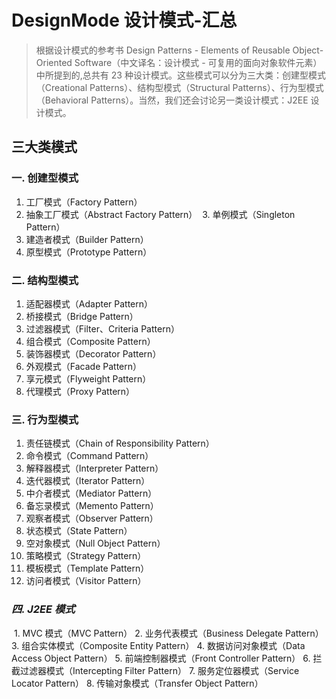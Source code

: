 # DesignMode 设计模式-汇总

> 根据设计模式的参考书 Design Patterns - Elements of Reusable Object-Oriented Software（中文译名：设计模式 - 可复用的面向对象软件元素） 中所提到的,总共有 23 种设计模式。这些模式可以分为三大类：创建型模式（Creational Patterns）、结构型模式（Structural Patterns）、行为型模式（Behavioral Patterns）。当然，我们还会讨论另一类设计模式：J2EE 设计模式。

## 三大类模式
### 一. 创建型模式
  1. 工厂模式（Factory Pattern）
  2. 抽象工厂模式（Abstract Factory Pattern）
  3. 单例模式（Singleton Pattern）   
  4. 建造者模式（Builder Pattern）
  5. 原型模式（Prototype Pattern）
### 二. 结构型模式
  1. 适配器模式（Adapter Pattern）
  2. 桥接模式（Bridge Pattern）
  3. 过滤器模式（Filter、Criteria Pattern）
  4. 组合模式（Composite Pattern）
  5. 装饰器模式（Decorator Pattern）
  6. 外观模式（Facade Pattern）
  7. 享元模式（Flyweight Pattern）
  8. 代理模式（Proxy Pattern）
### 三. 行为型模式
  1. 责任链模式（Chain of Responsibility Pattern）
  2. 命令模式（Command Pattern）
  3. 解释器模式（Interpreter Pattern）
  4. 迭代器模式（Iterator Pattern）
  5. 中介者模式（Mediator Pattern）
  6. 备忘录模式（Memento Pattern）
  7. 观察者模式（Observer Pattern）
  8. 状态模式（State Pattern）
  9. 空对象模式（Null Object Pattern）
  10. 策略模式（Strategy Pattern）
  11. 模板模式（Template Pattern）
  12. 访问者模式（Visitor Pattern）
### *四. J2EE 模式*
  1. MVC 模式（MVC Pattern）
  2. 业务代表模式（Business Delegate Pattern）
  3. 组合实体模式（Composite Entity Pattern）
  4. 数据访问对象模式（Data Access Object Pattern）
  5. 前端控制器模式（Front Controller Pattern）
  6. 拦截过滤器模式（Intercepting Filter Pattern）
  7. 服务定位器模式（Service Locator Pattern）
  8. 传输对象模式（Transfer Object Pattern）
    


